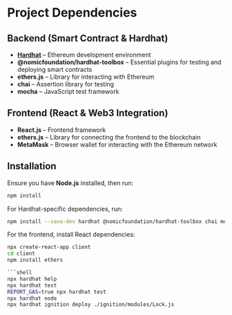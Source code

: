 # Project Dependencies

## Backend (Smart Contract & Hardhat)
- **[Hardhat](https://hardhat.org/)** – Ethereum development environment
- **@nomicfoundation/hardhat-toolbox** – Essential plugins for testing and deploying smart contracts
- **ethers.js** – Library for interacting with Ethereum
- **chai** – Assertion library for testing
- **mocha** – JavaScript test framework

## Frontend (React & Web3 Integration)
- **React.js** – Frontend framework
- **ethers.js** – Library for connecting the frontend to the blockchain
- **MetaMask** – Browser wallet for interacting with the Ethereum network

## Installation
Ensure you have **Node.js** installed, then run:
```sh
npm install
```

For Hardhat-specific dependencies, run:
```sh
npm install --save-dev hardhat @nomicfoundation/hardhat-toolbox chai mocha ethers
```

For the frontend, install React dependencies:
```sh
npx create-react-app client
cd client
npm install ethers

```shell
npx hardhat help
npx hardhat test
REPORT_GAS=true npx hardhat test
npx hardhat node
npx hardhat ignition deploy ./ignition/modules/Lock.js
```
